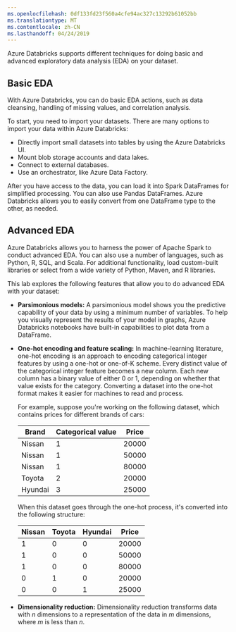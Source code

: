 ```yaml
---
ms.openlocfilehash: 0df133fd23f560a4cfe94ac327c13292b61052bb
ms.translationtype: MT
ms.contentlocale: zh-CN
ms.lasthandoff: 04/24/2019
---
```

Azure Databricks supports different techniques for doing basic and advanced exploratory data analysis (EDA) on your dataset.

## <a name="basic-eda"></a>Basic EDA 

With Azure Databricks, you can do basic EDA actions, such as data cleansing, handling of missing values, and correlation analysis.

To start, you need to import your datasets. There are many options to import your data within Azure Databricks:

- Directly import small datasets into tables by using the Azure Databricks UI.
- Mount blob storage accounts and data lakes.
- Connect to external databases.
- Use an orchestrator, like Azure Data Factory.

After you have access to the data, you can load it into Spark DataFrames for simplified processing. You can also use Pandas DataFrames. Azure Databricks allows you to easily convert from one DataFrame type to the other, as needed.

## <a name="advanced-eda"></a>Advanced EDA

Azure Databricks allows you to harness the power of Apache Spark to conduct advanced EDA. You can also use a number of languages, such as Python, R, SQL, and Scala. For additional functionality, load custom-built libraries or select from a wide variety of Python, Maven, and R libraries.

This lab explores the following features that allow you to do advanced EDA with your dataset:

- **Parsimonious models:** A parsimonious model shows you the predictive capability of your data by using a minimum number of variables. To help you visually represent the results of your model in graphs, Azure Databricks notebooks have built-in capabilities to plot data from a DataFrame.

- **One-hot encoding and feature scaling:** In machine-learning literature, one-hot encoding is an approach to encoding categorical integer features by using a one-hot or one-of-K scheme. Every distinct value of the categorical integer feature becomes a new column. Each new column has a binary value of either 0 or 1, depending on whether that value exists for the category. Converting a dataset into the one-hot format makes it easier for machines to read and process.

   For example, suppose you're working on the following dataset, which contains prices for different brands of cars:

   | Brand | Categorical value| Price |
   | ------------- | ------------- | ------------- |
   | Nissan | 1 | 20000  |
   | Nissan | 1 | 50000  |
   | Nissan | 1 | 80000  |
   | Toyota | 2 | 20000  |
   | Hyundai| 3 | 25000  |

   When this dataset goes through the one-hot process, it's converted into the following structure:

   | Nissan | Toyota | Hyundai | Price|
   | ------------- | ------------- | ------------- | --------------|
   | 1 | 0 | 0 |20000  |
   | 1 | 0 | 0 |50000  |
   | 1 | 0 | 0 |80000  |
   | 0 | 1 | 0 |20000  |
   | 0 | 0 | 1 |25000  |

- **Dimensionality reduction:** Dimensionality reduction transforms data with *n* dimensions to a representation of the data in *m* dimensions, where *m* is less than *n*.